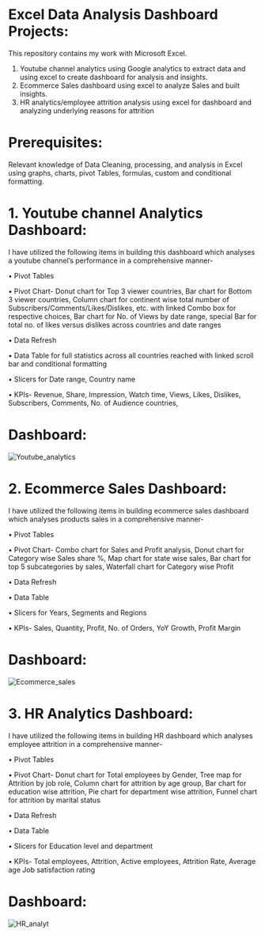 
# Excel Data Analysis Dashboard Projects:
This repository contains my work with Microsoft Excel.
1.	Youtube channel analytics using Google analytics to extract data and using excel to create dashboard for analysis and insights.
2.	Ecommerce Sales dashboard using excel to analyze Sales and built insights.
3.	HR analytics/employee attrition analysis using excel for dashboard and analyzing underlying reasons for attrition
# Prerequisites:
Relevant knowledge of Data Cleaning, processing, and analysis in Excel using graphs, charts, pivot Tables, formulas, custom and conditional formatting.

 # 1. Youtube channel Analytics Dashboard:
I have utilized the following items in building this dashboard which analyses a youtube channel’s performance in a comprehensive manner-

•	Pivot Tables

•	Pivot Chart- Donut chart for Top 3 viewer countries, Bar chart for Bottom 3 viewer countries, Column chart for continent wise total number of Subscribers/Comments/Likes/Dislikes, etc. with linked Combo box for respective choices, Bar chart for No. of Views by date range, special Bar for total no. of likes versus dislikes across countries and date ranges 

•	Data Refresh

•	Data Table for full statistics across all countries reached with linked scroll bar and conditional formatting

•	Slicers for Date range, Country name

•	KPIs- Revenue, Share, Impression, Watch time, Views, Likes, Dislikes, Subscribers, Comments, No. of Audience countries, 

# Dashboard:
![Youtube_analytics](https://github.com/vaishaliv20/Excel-projects/assets/90524268/a5a2013c-ee19-443f-ae5e-e5fa0b48447f)



# 2. Ecommerce Sales Dashboard:
I have utilized the following items in building ecommerce sales dashboard which analyses products sales in a comprehensive manner-

•	Pivot Tables

•	Pivot Chart- Combo chart for Sales and Profit analysis, Donut chart for Category wise Sales share %, Map chart for state wise sales, Bar chart for top 5 subcategories by sales, Waterfall chart for Category wise Profit

•	Data Refresh

•	Data Table

•	Slicers for Years, Segments and Regions

•	KPIs- Sales, Quantity, Profit, No. of Orders, YoY Growth, Profit Margin

# Dashboard:
![Ecommerce_sales](https://github.com/vaishaliv20/Excel-projects/assets/90524268/e576a3af-e624-4233-8c42-d0344573eede)



# 3. HR Analytics Dashboard:
I have utilized the following items in building HR dashboard which analyses employee attrition in a comprehensive manner-

•	Pivot Tables

•	Pivot Chart- Donut chart for Total employees by Gender, Tree map for Attrition by job role, Column chart for attrition by age group, Bar chart for education wise attrition, Pie chart for department wise attrition, Funnel chart for attrition by marital status

•	Data Refresh

•	Data Table

•	Slicers for Education level and department

•	KPIs- Total employees, Attrition, Active employees, Attrition Rate, Average age Job satisfaction rating

# Dashboard:
![HR_analyt](https://github.com/vaishaliv20/Excel-projects/assets/90524268/157f6ba7-3748-4243-8fde-5cf0e87863e3)





